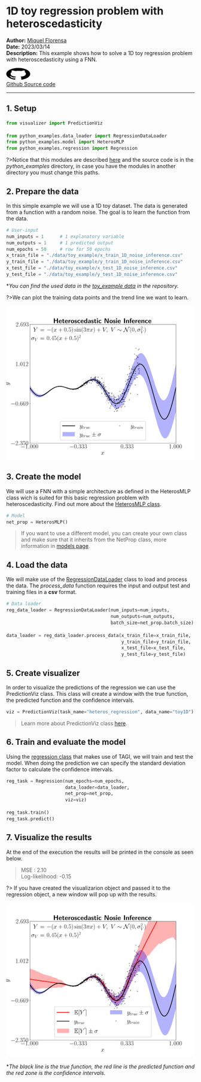 # 1D toy regression problem with heteroscedasticity

**Author:** [Miquel Florensa](https://www.linkedin.com/in/miquel-florensa/)  
**Date:** 2023/03/14  
**Description:** This example shows how to solve a 1D toy regression problem with heteroscedasticity using a FNN.  

<a href="https://github.com/lhnguyen102/cuTAGI/blob/main/python_examples/heteros_regression_runner.py" class="github-link">
  <div class="github-icon-container">
    <img src="../../images/GitHub-Mark.png" alt="GitHub" height="32" width="64">
  </div>
  <div class="github-text-container">
    Github Source code
  </div>
</a>

---

## 1. Setup

```python
from visualizer import PredictionViz

from python_examples.data_loader import RegressionDataLoader
from python_examples.model import HeterosMLP
from python_examples.regression import Regression
```

?>Notice that this modules are described [here](modules/modules.md) and the source code is in the *python_examples* directory, in case you have the modules in another directory you must change this paths.

## 2. Prepare the data

In this simple example we will use a 1D toy dataset. The data is generated from a function with a random noise. The goal is to learn the function from the data.

```python
# User-input
num_inputs = 1      # 1 explanatory variable
num_outputs = 1     # 1 predicted output
num_epochs = 50     # row for 50 epochs
x_train_file = "./data/toy_example/x_train_1D_noise_inference.csv"
y_train_file = "./data/toy_example/y_train_1D_noise_inference.csv"
x_test_file = "./data/toy_example/x_test_1D_noise_inference.csv"
y_test_file = "./data/toy_example/y_test_1D_noise_inference.csv"
```

**You can find the used data in the [toy_example data](https://github.com/lhnguyen102/cuTAGI/tree/main/data/toy_example) in the repository.*

?>We can plot the training data points and the trend line we want to learn.

![1D toy regression problem data](../../images/1D_toy_regression_heteros_data.png)

## 3. Create the model

We will use a FNN with a simple architecture as defined in the HeterosMLP class wich is suited for this basic regression problem with heteroscedasticity. Find out more about the [HeterosMLP class](modules/models?id=heteroscedastic-regression-mlp-class).

```python
# Model
net_prop = HeterosMLP()
```

> If you want to use a different model, you can create your own class and make sure that it inherits from the NetProp class, more information in [models page](modules/models?id=netprop-class).

## 4. Load the data

We will make use of the [RegressionDataLoader](modules/data-loader?id=data-loader) class to load and process the data. The *process_data* function requires the input and output test and training files in a **csv** format.

```python
# Data loader
reg_data_loader = RegressionDataLoader(num_inputs=num_inputs,
                                       num_outputs=num_outputs,
                                       batch_size=net_prop.batch_size)
                                       
data_loader = reg_data_loader.process_data(x_train_file=x_train_file,
                                           y_train_file=y_train_file,
                                           x_test_file=x_test_file,
                                           y_test_file=y_test_file)
```

## 5. Create visualizer

In order to visualize the predictions of the regression we can use the PredictionViz class. This class will create a window with the true function, the predicted function and the confidence intervals.

```python
viz = PredictionViz(task_name="heteros_regression", data_name="toy1D")
```

> Learn more about  PredictionViz class [here](https://github.com/lhnguyen102/cuTAGI/blob/main/visualizer.py).

## 6. Train and evaluate the model

Using the [regression class](modules/regression?id=regression-class) that makes use of TAGI, we will train and test the model. When doing the prediction we can specify the standard deviation factor to calculate the confidence intervals.

```python
reg_task = Regression(num_epochs=num_epochs,
                      data_loader=data_loader,
                      net_prop=net_prop,
                      viz=viz)

reg_task.train()
reg_task.predict()
```

## 7. Visualize the results

At the end of the execution the results will be printed in the console as seen below.

> MSE           :  2.10  
> Log-likelihood: -0.15

?> If you have created the visualizarion object and passed it to the regression object, a new window will pop up with the results.

![1D toy regression heteroscedastic problem](../../images/1D_toy_regression_heteros.png)

**The black line is the true function, the red line is the predicted function and the red zone is the confidence intervals.*
